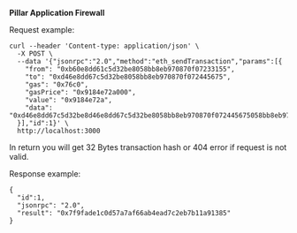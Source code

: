 **Pillar Application Firewall**

Request example:
```
curl --header 'Content-type: application/json' \
  -X POST \
  --data '{"jsonrpc":"2.0","method":"eth_sendTransaction","params":[{
    "from": "0xb60e8dd61c5d32be8058bb8eb970870f07233155",
    "to": "0xd46e8dd67c5d32be8058bb8eb970870f072445675",
    "gas": "0x76c0",
    "gasPrice": "0x9184e72a000",
    "value": "0x9184e72a",
    "data": "0xd46e8dd67c5d32be8d46e8dd67c5d32be8058bb8eb970870f072445675058bb8eb970870f072445675"
  }],"id":1}' \
  http://localhost:3000
```

In return you will get 32 Bytes transaction hash or 404 error if request is not valid.

Response example:
```
{
  "id":1,
  "jsonrpc": "2.0",
  "result": "0x7f9fade1c0d57a7af66ab4ead7c2eb7b11a91385"
}
```